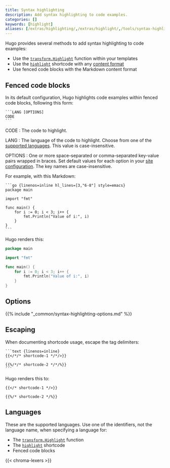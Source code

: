 ```yaml
---
title: Syntax highlighting
description: Add syntax highlighting to code examples.
categories: []
keywords: [highlight]
aliases: [/extras/highlighting/,/extras/highlight/,/tools/syntax-highlighting/]
---
```


Hugo provides several methods to add syntax highlighting to code examples:

- Use the [`transform.Highlight`] function within your templates
- Use the [`highlight`] shortcode with any [content format](g)
- Use fenced code blocks with the Markdown content format

[`transform.Highlight`]: /functions/transform/highlight/
[`highlight`]: /shortcodes/highlight/

## Fenced code blocks

In its default configuration, Hugo highlights code examples within fenced code blocks, following this form:

````text {file="content/example.md"}
```LANG [OPTIONS]
CODE
```
````

CODE
: The code to highlight.

LANG
: The language of the code to highlight. Choose from one of the [supported languages]. This value is case-insensitive.

OPTIONS
: One or more space-separated or comma-separated key-value pairs wrapped in braces. Set default values for each option in your [site configuration]. The key names are case-insensitive.

[supported languages]: #languages
[site configuration]: /configuration/markup/#highlight

For example, with this Markdown:

````text {file="content/example.md"}
```go {linenos=inline hl_lines=[3,"6-8"] style=emacs}
package main

import "fmt"

func main() {
    for i := 0; i < 3; i++ {
        fmt.Println("Value of i:", i)
    }
}
```
````

Hugo renders this:

```go {linenos=inline, hl_lines=[3, "6-8"], style=emacs}
package main

import "fmt"

func main() {
    for i := 0; i < 3; i++ {
        fmt.Println("Value of i:", i)
    }
}
```

## Options

{{% include "_common/syntax-highlighting-options.md" %}}

## Escaping

When documenting shortcode usage, escape the tag delimiters:

````text {file="content/example.md"}
```text {linenos=inline}
{{</*/* shortcode-1 */*/>}}

{{%/*/* shortcode-2 */*/%}}
```
````

Hugo renders this to:

```text {linenos=inline}
{{</* shortcode-1 */>}}

{{%/* shortcode-2 */%}}
```

## Languages

These are the supported languages. Use one of the identifiers, not the language name, when specifying a language for:

- The [`transform.Highlight`] function
- The [`highlight`] shortcode
- Fenced code blocks

{{< chroma-lexers >}}
